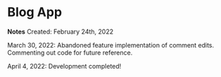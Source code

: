 # Blog App

**Notes**
Created: February 24th, 2022

March 30, 2022:
Abandoned feature implementation of comment edits.  Commenting out code for future reference.

April 4, 2022:
Development completed!